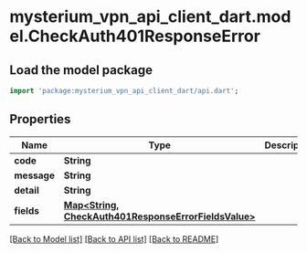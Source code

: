 # mysterium_vpn_api_client_dart.model.CheckAuth401ResponseError

## Load the model package
```dart
import 'package:mysterium_vpn_api_client_dart/api.dart';
```

## Properties
Name | Type | Description | Notes
------------ | ------------- | ------------- | -------------
**code** | **String** |  | 
**message** | **String** |  | 
**detail** | **String** |  | [optional] 
**fields** | [**Map&lt;String, CheckAuth401ResponseErrorFieldsValue&gt;**](CheckAuth401ResponseErrorFieldsValue.md) |  | [optional] 

[[Back to Model list]](../README.md#documentation-for-models) [[Back to API list]](../README.md#documentation-for-api-endpoints) [[Back to README]](../README.md)


